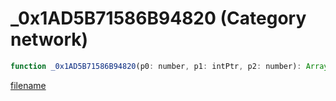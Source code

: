 # _0x1AD5B71586B94820 (Category network)

```js
function _0x1AD5B71586B94820(p0: number, p1: intPtr, p2: number): Array
```

[filename](_0x1AD5B71586B94820_m.md ':include')